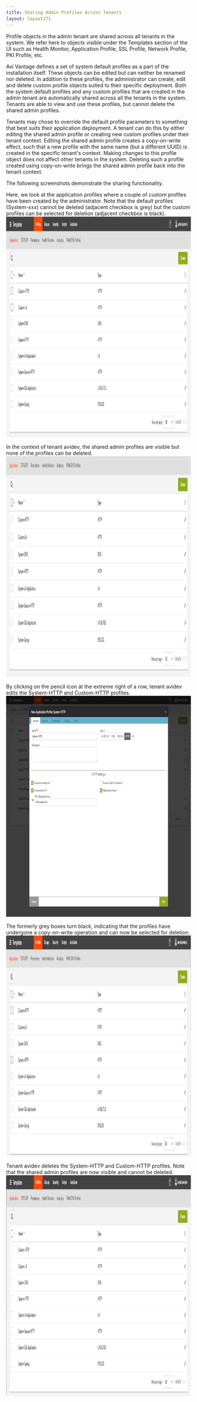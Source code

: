 ```yaml
---
title: Sharing Admin Profiles Across Tenants
layout: layout171
---
```

Profile objects in the admin tenant are shared across all tenants in the system. We refer here to objects visible under the Templates section of the UI such as Health Monitor, Application Profile, SSL Profile, Network Profile, PKI Profile, etc.

Avi Vantage defines a set of system default profiles as a part of the installation itself. These objects can be edited but can neither be renamed nor deleted. In addition to these profiles, the administrator can create, edit and delete custom profile objects suited to their specific deployment. Both the system default profiles and any custom profiles that are created in the admin tenant are automatically shared across all the tenants in the system. Tenants are able to view and use these profiles, but cannot delete the shared admin profiles.

Tenants may chose to override the default profile parameters to something that best suits their application deployment. A tenant can do this by either editing the shared admin profile or creating new custom profiles under their tenant context. Editing the shared admin profile creates a copy-on-write effect, such that a new profile with the same name (but a different UUID) is created in the specific tenant's context. Making changes to this profile object does not affect other tenants in the system. Deleting such a profile created using copy-on-write brings the shared admin profile back into the tenant context.

The following screenshots demonstrate the sharing functionality.

Here, we look at the application profiles where a couple of custom profiles have been created by the administrator. Note that the default profiles (System-xxx) cannot be deleted (adjacent checkbox is grey) but the custom profiles can be selected for deletion (adjacent checkbox is black).
<a href="img/sharing-1.png"><img class="alignnone size-full wp-image-18121" src="img/sharing-1.png" alt="sharing-1" width="1600" height="600"></a>

In the context of tenant avidev, the shared admin profiles are visible but none of the profiles can be deleted.
<a href="img/sharing-2.png"><img class="alignnone size-full wp-image-18119" src="img/sharing-2.png" alt="sharing-2" width="1600" height="600"></a>

By clicking on the pencil icon at the extreme right of a row, tenant avidev edits the System-HTTP and Custom-HTTP profiles.
<a href="img/sharing-3.png"><img class="alignnone size-full wp-image-18117" src="img/sharing-3.png" alt="sharing-3" width="1600" height="600"></a>

The formerly grey boxes turn black, indicating that the profiles have undergone a copy-on-write operation and can now be selected for deletion.
<a href="img/sharing-4.png"><img class="alignnone size-full wp-image-18115" src="img/sharing-4.png" alt="sharing-4" width="1600" height="600"></a>

Tenant avidev deletes the System-HTTP and Custom-HTTP profiles. Note that the shared admin profiles are now visible and cannot be deleted.
<a href="img/sharing-5.png"><img class="alignnone size-full wp-image-18113" src="img/sharing-5.png" alt="sharing-5" width="1600" height="600"></a>
